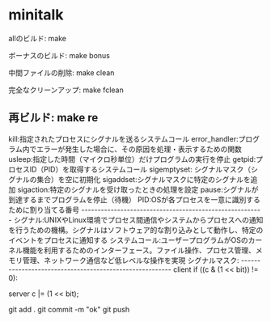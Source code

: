 # minitalk
allのビルド:
make

ボーナスのビルド:
make bonus

中間ファイルの削除:
make clean

完全なクリーンアップ:
make fclean

再ビルド:
make re
--------------------------------------------------------
<command>
kill:指定されたプロセスにシグナルを送るシステムコール
error_handler:プログラム内でエラーが発生した場合に、その原因を処理・表示するための関数
usleep:指定した時間（マイクロ秒単位）だけプログラムの実行を停止
getpid:プロセスID（PID）を取得するシステムコール
sigemptyset: シグナルマスク（シグナルの集合）を空に初期化
sigaddset:シグナルマスクに特定のシグナルを追加
sigaction:特定のシグナルを受け取ったときの処理を設定
pause:シグナルが到達するまでプログラムを停止（待機）
PID:OSが各プロセスを一意に識別するために割り当てる番号
--------------------------------------------------------
<memo>
シグナル:UNIXやLinux環境でプロセス間通信やシステムからプロセスへの通知を行うための機構。シグナルはソフトウェア的な割り込みとして動作し、特定のイベントをプロセスに通知する
システムコール:ユーザープログラムがOSのカーネル機能を利用するためのインターフェース。ファイル操作、プロセス管理、メモリ管理、ネットワーク通信など低レベルな操作を実現
シグナルマスク:
--------------------------------------------------------
client
if ((c & (1 << bit)) != 0):

server
c |= (1 << bit);


git add .
git commit -m "ok"
git push
